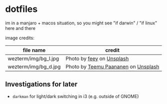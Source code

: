 # dotfiles

im in a manjaro + macos situation, so you might see "if darwin" / "if linux" here and there

image credits:

file name | credit
---|---
wezterm/img/bg_l.jpg | Photo by <a href="https://unsplash.com/@feeypflanzen?utm_content=creditCopyText&utm_medium=referral&utm_source=unsplash">feey</a> on <a href="https://unsplash.com/photos/green-leaves-on-white-background-7d7OR-RvufU?utm_content=creditCopyText&utm_medium=referral&utm_source=unsplash">Unsplash</a>
wezterm/img/bg_d.jpg | Photo by <a href="https://unsplash.com/@xteemu?utm_content=creditCopyText&utm_medium=referral&utm_source=unsplash">Teemu Paananen</a> on <a href="https://unsplash.com/photos/photo-of-green-fern-plant-OOE4xAnBhKo?utm_content=creditCopyText&utm_medium=referral&utm_source=unsplash">Unsplash</a>

## Investigations for later

- `darkman` for light/dark switching in i3 (e.g. outside of GNOME)
